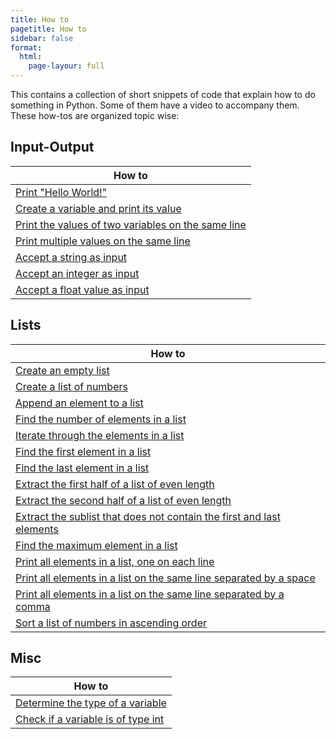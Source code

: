 ```yaml
---
title: How to
pagetitle: How to
sidebar: false
format:
  html:
    page-layour: full
---
```


This contains a collection of short snippets of code that explain how to do something in Python. Some of them have a video to accompany them. These how-tos are organized topic wise:

## Input-Output

| How to                                                       |
| ------------------------------------------------------------ |
| [Print "Hello World!"](/howto/howto-1.md)                    |
| [Create a variable and print its value](/howto/howto-2.md)   |
| [Print the values of two variables on the same line](/howto/howto-3.md) |
| [Print multiple values on the same line](/howto/howto-4.md)  |
| [Accept a string as input](/howto/howto-6.md)                |
| [Accept an integer as input](/howto/howto-7.md)              |
| [Accept a float value as input](/howto/howto-10.md)          |

## Lists

| How to                                                       |
| ------------------------------------------------------------ |
| [Create an empty list](/howto/howto-8.md)                    |
| [Create a list of numbers](/howto/howto-9.md)                |
| [Append an element to a list](/howto/howto-11.md)            |
| [Find the number of elements in a list](/howto/howto-12.md)  |
| [Iterate through the elements in a list](/howto/howto-13.md) |
| [Find the first element in a list](/howto/howto-17.md)       |
| [Find the last element in a list](/howto/howto-18.md)        |
| [Extract the first half of a list of even length](/howto/howto-20.md) |
| [Extract the second half of a list of even length](/howto/howto-21.md) |
| [Extract the sublist that does not contain the first and last elements](/howto/howto-22.md) |
| [Find the maximum element in a list](/howto/howto-23.md)     |
| [Print all elements in a list, one on each line](/howto/howto-14.md) |
| [Print all elements in a list on the same line separated by a space](/howto/howto-15.md) |
| [Print all elements in a list on the same line separated by a comma](/howto/howto-16.md) |
| [Sort a list of numbers in ascending order](/howto/howto-24.md) |

## Misc

| How to                                                   |
| -------------------------------------------------------- |
| [Determine the type of a variable](/howto/howto-5.md)    |
| [Check if a variable is of type int](/howto/howto-19.md) |

